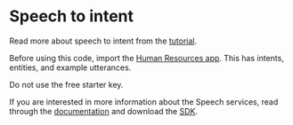 # Speech to intent 
Read more about speech to intent from the [tutorial](https://aka.ms/luis-intent-recognition-tutorial). 

Before using this code, import the [Human Resources app](csharp/HumanResources.json). This has intents, entities, and example utterances. 

Do not use the free starter key.

If you are interested in more information about the Speech services, read through the [documentation](https://docs.microsoft.com/en-us/azure/cognitive-services/speech-service/) and download the [SDK](https://github.com/Azure-Samples/cognitive-services-speech-sdk). 
